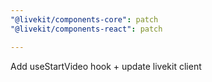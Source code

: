 ```yaml
---
"@livekit/components-core": patch
"@livekit/components-react": patch

---
```


Add useStartVideo hook + update livekit client

